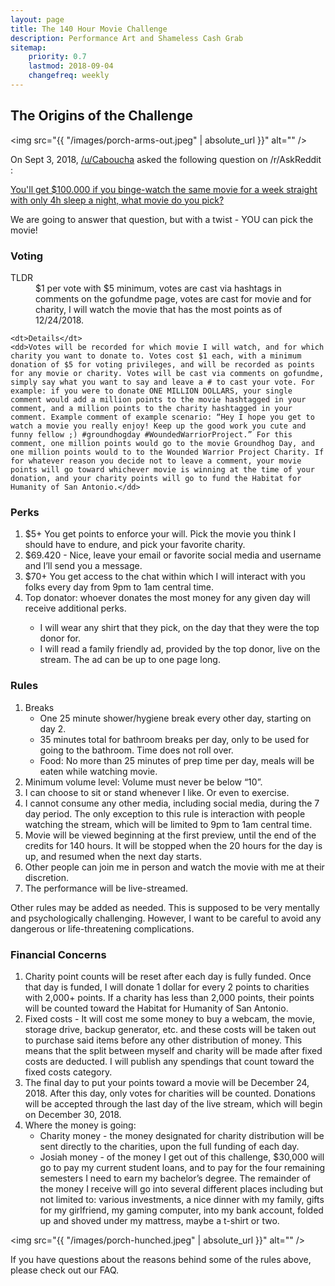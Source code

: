 ```yaml
---
layout: page
title: The 140 Hour Movie Challenge
description: Performance Art and Shameless Cash Grab
sitemap:
    priority: 0.7
    lastmod: 2018-09-04
    changefreq: weekly
---
```

## The Origins of the Challenge

<span class="image left"><img src="{{ "/images/porch-arms-out.jpeg" | absolute_url }}" alt="" /></span>

On Sept 3, 2018, [/u/Caboucha](https://www.reddit.com/user/Caboucha) asked the following question on /r/AskReddit :

[You'll get $100.000 if you binge-watch the same movie for a week straight with only 4h sleep a night, what movie do you pick?](https://www.reddit.com/r/AskReddit/comments/9cpe0d/youll_get_100000_if_you_bingewatch_the_same_movie/)

We are going to answer that question, but with a twist - YOU can pick the movie!

### Voting
<div class="box">
  <dl>
    <dt>TLDR</dt>
    <dd>$1 per vote with $5 minimum, votes are cast via hashtags in comments on the gofundme page, votes are cast for movie and for charity, I will watch the movie that has the most points as of 12/24/2018.</dd>
    
    <dt>Details</dt>
    <dd>Votes will be recorded for which movie I will watch, and for which charity you want to donate to. Votes cost $1 each, with a minimum donation of $5 for voting privileges, and will be recorded as points for any movie or charity. Votes will be cast via comments on gofundme, simply say what you want to say and leave a # to cast your vote. For example: if you were to donate ONE MILLION DOLLARS, your single comment would add a million points to the movie hashtagged in your comment, and a million points to the charity hashtagged in your comment. Example comment of example scenario: “Hey I hope you get to watch a movie you really enjoy! Keep up the good work you cute and funny fellow ;) #groundhogday #WoundedWarriorProject.” For this comment, one million points would go to the movie Groundhog Day, and one million points would to to the Wounded Warrior Project Charity. If for whatever reason you decide not to leave a comment, your movie points will go toward whichever movie is winning at the time of your donation, and your charity points will go to fund the Habitat for Humanity of San Antonio.</dd>
  </dl>
</div>

### Perks
<div class="box">
  <ol>
    <li>	$5+ You get points to enforce your will. Pick the movie you think I should have to endure, and pick your favorite charity.</li>
    <li>	$69.420 - Nice, leave your email or favorite social media and username and I’ll send you a message.</li>
    <li>	$70+ You get access to the chat within which I will interact with you folks every day from 9pm to 1am central time.</li>
    <li>	Top donator: whoever donates the most money for any given day will receive additional perks.</li>
      <ul>
          <li>I will wear any shirt that they pick, on the day that they were the top donor for.</li>
          <li>I will read a family friendly ad, provided by the top donor, live on the stream. The ad can be up to one page long.</li>
     </ul>
  </ol>
</div>

### Rules
<div class="box">
  <ol>
    <li>Breaks
      <ul>
        <li>One 25 minute shower/hygiene break every other day, starting on day 2.</li>
        <li>35 minutes total for bathroom breaks per day, only to be used for going to the bathroom. Time does not roll over.</li>
        <li>Food: No more than 25 minutes of prep time per day, meals will be eaten while watching movie.</li>
      </ul>
    </li>
    <li>Minimum volume level: Volume must never be below “10”.</li>
    <li>I can choose to sit or stand whenever I like. Or even to exercise.</li>
    <li>I cannot consume any other media, including social media, during the 7 day period. The only exception to this rule is interaction with people watching the stream, which will be limited to 9pm to 1am central time.</li>
    <li>Movie will be viewed beginning at the first preview, until the end of the credits for 140 hours. It will be stopped when the 20 hours for the day is up, and resumed when the next day starts.</li>
    <li>Other people can join me in person and watch the movie with me at their discretion.</li>
    <li>The performance will be live-streamed.</li>
  </ol>
  <p>
  Other rules may be added as needed.  This is supposed to be very mentally and psychologically challenging. However, I want to be careful to avoid any dangerous or life-threatening complications.
  </p>
</div>

### Financial Concerns
<div class="box">
  <ol>
    <li>Charity point counts will be reset after each day is fully funded. Once that day is funded, I will donate 1 dollar for every 2 points to charities with 2,000+ points. If a charity has less than 2,000 points, their points will be counted toward the Habitat for Humanity of San Antonio. </li>
    <li>Fixed costs - It will cost me some money to buy a webcam, the movie, storage drive, backup generator, etc. and these costs will be taken out to purchase said items before any other distribution of money. This means that the split between myself and charity will be made after fixed costs are deducted. I will publish any spendings that count toward the fixed costs category.</li>
    <li>The final day to put your points toward a movie will be December 24, 2018. After this day, only votes for charities will be counted. Donations will be accepted through the last day of the live stream, which will begin on December 30, 2018.</li>
    <li>Where the money is going:
      <ul>
        <li>Charity money - the money designated for charity distribution will be sent directly to the charities, upon the full funding of each day.</li>
        <li>Josiah money - of the money I get out of this challenge, $30,000 will go to pay my current student loans, and to pay for the four remaining semesters I need to earn my bachelor’s degree. The remainder of the money I receive will go into several different places including but not limited to: various investments, a nice dinner with my family, gifts for my girlfriend, my gaming computer, into my bank account, folded up and shoved under my mattress, maybe a t-shirt or two.</li>
      </ul>
    </li>
  </ol>
</div>

<span class="image left"><img src="{{ "/images/porch-hunched.jpeg" | absolute_url }}" alt="" /></span>

If you have questions about the reasons behind some of the rules above, please check out our FAQ.
